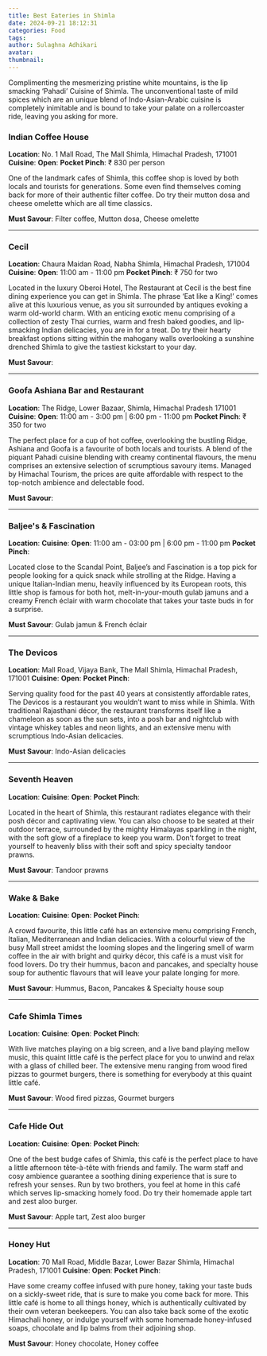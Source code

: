 ```yaml
---
title: Best Eateries in Shimla
date: 2024-09-21 18:12:31
categories: Food
tags:
author: Sulaghna Adhikari
avatar:
thumbnail:
---
```

Complimenting the mesmerizing pristine white mountains, is the lip smacking ‘Pahadi’ Cuisine of Shimla. The unconventional taste of mild spices which are an unique blend of Indo-Asian-Arabic cuisine is completely inimitable and is bound to take your palate on a rollercoaster ride, leaving you asking for more.

### Indian Coffee House
**Location**: No. 1 Mall Road, The Mall Shimla, Himachal Pradesh, 171001
**Cuisine**:
**Open**:
**Pocket Pinch**: ₹ 830 per person

One of the landmark cafes of Shimla, this coffee shop is loved by both locals and tourists for generations. Some even find themselves coming back for more of their authentic filter coffee. Do try their mutton dosa and cheese omelette which are all time classics.   

**Must Savour**: Filter coffee, Mutton dosa, Cheese omelette

---

### Cecil
**Location**: Chaura Maidan Road, Nabha Shimla, Himachal Pradesh, 171004
**Cuisine**:
**Open**: 11:00 am - 11:00 pm
**Pocket Pinch**: ₹ 750 for two

Located in the luxury Oberoi Hotel, The Restaurant at Cecil is the best fine dining experience you can get in Shimla. The phrase ‘Eat like a King!’ comes alive at this luxurious venue, as you sit surrounded by antiques evoking a warm old-world charm. With an enticing exotic menu comprising of a collection of zesty Thai curries, warm and fresh baked goodies, and lip-smacking Indian delicacies, you are in for a treat. Do try their hearty breakfast options sitting within the mahogany walls overlooking a sunshine drenched Shimla to give the tastiest kickstart to your day.

**Must Savour**:

---

### Goofa Ashiana Bar and Restaurant
**Location**: The Ridge, Lower Bazaar, Shimla, Himachal Pradesh 171001
**Cuisine**:
**Open**: 11:00 am - 3:00 pm | 6:00 pm - 11:00 pm
**Pocket Pinch**: ₹ 350 for two

The perfect place for a cup of hot coffee, overlooking the bustling Ridge, Ashiana and Goofa is a favourite of both locals and tourists. A blend of the piquant Pahadi cuisine blending with creamy continental flavours, the menu comprises an extensive selection of scrumptious savoury items. Managed by Himachal Tourism, the prices are quite affordable with respect to the top-notch ambience and delectable food.  

**Must Savour**:

---

### Baljee's & Fascination
**Location**: 
**Cuisine**:
**Open**: 11:00 am - 03:00 pm | 6:00 pm - 11:00 pm
**Pocket Pinch**: 

Located close to the Scandal Point, Baljee’s and Fascination is a top pick for people looking for a quick snack while strolling at the Ridge. Having a unique Italian-Indian menu, heavily influenced by its European roots, this little shop is famous for both hot, melt-in-your-mouth gulab jamuns and a creamy French éclair with warm chocolate that takes your taste buds in for a surprise.  

**Must Savour**: Gulab jamun & French éclair

---

### The Devicos
**Location**: Mall Road, Vijaya Bank, The Mall Shimla, Himachal Pradesh, 171001
**Cuisine**:
**Open**: 
**Pocket Pinch**: 

Serving quality food for the past 40 years at consistently affordable rates, The Devicos is a restaurant you wouldn’t want to miss while in Shimla. With traditional Rajasthani décor, the restaurant transforms itself like a chameleon as soon as the sun sets, into a posh bar and nightclub with vintage whiskey tables and neon lights, and an extensive menu with scrumptious Indo-Asian delicacies.   

**Must Savour**: Indo-Asian delicacies

---

### Seventh Heaven
**Location**: 
**Cuisine**:
**Open**: 
**Pocket Pinch**: 

Located in the heart of Shimla, this restaurant radiates elegance with their posh décor and captivating view. You can also choose to be seated at their outdoor terrace, surrounded by the mighty Himalayas sparkling in the night, with the soft glow of a fireplace to keep you warm. Don’t forget to treat yourself to heavenly bliss with their soft and spicy specialty tandoor prawns.  

**Must Savour**: Tandoor prawns

---

### Wake & Bake
**Location**: 
**Cuisine**:
**Open**:
**Pocket Pinch**: 

A crowd favourite, this little café has an extensive menu comprising French, Italian, Mediterranean and Indian delicacies. With a colourful view of the busy Mall street amidst the looming slopes and the lingering smell of warm coffee in the air with bright and quirky décor, this café is a must visit for food lovers. Do try their hummus, bacon and pancakes, and specialty house soup for authentic flavours that will leave your palate longing for more.  

**Must Savour**: Hummus, Bacon, Pancakes & Specialty house soup

---

### Cafe Shimla Times
**Location**: 
**Cuisine**:
**Open**: 
**Pocket Pinch**: 

With live matches playing on a big screen, and a live band playing mellow music, this quaint little café is the perfect place for you to unwind and relax with a glass of chilled beer. The extensive menu ranging from wood fired pizzas to gourmet burgers, there is something for everybody at this quaint little café.  

**Must Savour**: Wood fired pizzas, Gourmet burgers

---

### Cafe Hide Out
**Location**: 
**Cuisine**:
**Open**: 
**Pocket Pinch**: 

One of the best budge cafes of Shimla, this café is the perfect place to have a little afternoon tête-à-tête with friends and family. The warm staff and cosy ambience guarantee a soothing dining experience that is sure to refresh your senses. Run by two brothers, you feel at home in this café which serves lip-smacking homely food. Do try their homemade apple tart and zest aloo burger.  

**Must Savour**: Apple tart, Zest aloo burger

---

### Honey Hut
**Location**: 70 Mall Road, Middle Bazar, Lower Bazar Shimla, Himachal Pradesh, 171001
**Cuisine**:
**Open**: 
**Pocket Pinch**: 

Have some creamy coffee infused with pure honey, taking your taste buds on a sickly-sweet ride, that is sure to make you come back for more. This little café is home to all things honey, which is authentically cultivated by their own veteran beekeepers. You can also take back some of the exotic Himachali honey, or indulge yourself with some homemade honey-infused soaps, chocolate and lip balms from their adjoining shop.   

**Must Savour**: Honey chocolate, Honey coffee